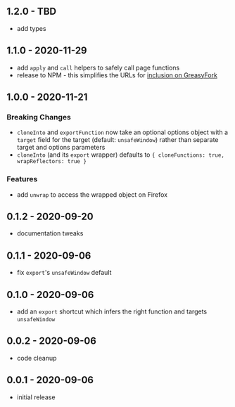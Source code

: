 ## 1.2.0 - TBD

- add types

## 1.1.0 - 2020-11-29

- add `apply` and `call` helpers to safely call page functions
- release to NPM - this simplifies the URLs for [inclusion on GreasyFork](https://greasyfork.org/en/help/external-scripts)

## 1.0.0 - 2020-11-21

### Breaking Changes

- `cloneInto` and `exportFunction` now take an optional options object with a
  `target` field for the target (default: `unsafeWindow`) rather than separate
  target and options parameters
- `cloneInto` (and its `export` wrapper) defaults to `{ cloneFunctions: true, wrapReflectors: true }`

### Features

- add `unwrap` to access the wrapped object on Firefox

## 0.1.2 - 2020-09-20

- documentation tweaks

## 0.1.1 - 2020-09-06

- fix `export`'s `unsafeWindow` default

## 0.1.0 - 2020-09-06

- add an `export` shortcut which infers the right function and targets
  `unsafeWindow`

## 0.0.2 - 2020-09-06

- code cleanup

## 0.0.1 - 2020-09-06

- initial release
